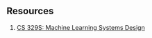 ## Resources
1. [CS 329S: Machine Learning Systems Design](https://stanford-cs329s.github.io/index.html)
